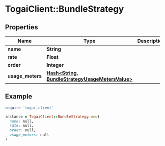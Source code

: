 # TogaiClient::BundleStrategy

## Properties

| Name | Type | Description | Notes |
| ---- | ---- | ----------- | ----- |
| **name** | **String** |  |  |
| **rate** | **Float** |  |  |
| **order** | **Integer** |  |  |
| **usage_meters** | [**Hash&lt;String, BundleStrategyUsageMetersValue&gt;**](BundleStrategyUsageMetersValue.md) |  |  |

## Example

```ruby
require 'togai_client'

instance = TogaiClient::BundleStrategy.new(
  name: null,
  rate: null,
  order: null,
  usage_meters: null
)
```

